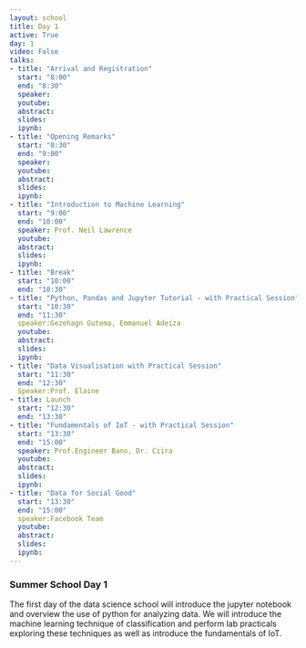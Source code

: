 ```yaml
---
layout: school
title: Day 1
active: True
day: 1
video: False
talks:
- title: "Arrival and Registration"
  start: "8:00"
  end: "8:30"
  speaker: 
  youtube:
  abstract:
  slides:
  ipynb:  
- title: "Opening Remarks"
  start: "8:30"
  end: "9:00"
  speaker: 
  youtube:
  abstract:
  slides:
  ipynb:  
- title: "Introduction to Machine Learning"
  start: "9:00"
  end: "10:00"
  speaker: Prof. Neil Lawrence
  youtube:
  abstract:
  slides: 
  ipynb:
- title: "Break"
  start: "10:00"
  end: "10:30"  
- title: "Python, Pandas and Jupyter Tutorial - with Practical Session"
  start: "10:30"
  end: "11:30"
  speaker:Gezehagn Gutema, Emmanuel Adeiza  
  youtube:
  abstract:
  slides: 
  ipynb:  
- title: "Data Visualisation with Practical Session"
  start: "11:30"
  end: "12:30"
  Speaker:Prof. Elaine
- title: Launch
  start: "12:30"
  end: "13:30"
- title: "Fundamentals of IoT - with Practical Session"
  start: "13:30"
  end: "15:00"
  speaker: Prof.Engineer Bano, Dr. Ciira 
  youtube:
  abstract:
  slides:
  ipynb:
- title: "Data for Social Good"
  start: "13:30"
  end: "15:00"
  speaker:Facebook Team 
  youtube:
  abstract:
  slides:
  ipynb:
---
```


<h3> Summer School Day 1 </h3>

<p>The first day of the data science school will introduce the jupyter notebook and overview the use of python for analyzing data. We will introduce the machine learning technique of classification and perform lab practicals exploring these techniques as well as introduce the fundamentals of IoT.</p>
